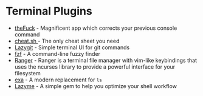 # Terminal Plugins

* [theFuck](https://github.com/nvbn/thefuck) - Magnificent app which corrects your previous console command 
* [cheat.sh ](https://github.com/chubin/cheat.sh)- The only cheat sheet you need
* [Lazygit](https://github.com/jesseduffield/lazygit) - Simple terminal UI for git commands
* [fzf](https://github.com/junegunn/fzf) - A command-line fuzzy finder
* [Ranger](https://www.digitalocean.com/community/tutorials/installing-and-using-ranger-a-terminal-file-manager-on-a-ubuntu-vps) - Ranger is a terminal file manager with vim-like keybindings that uses the ncurses library to provide a powerful interface for your filesystem
* [exa](https://github.com/ogham/exa) - A modern replacement for `ls`
* [Lazyme](https://github.com/pawurb/lazyme) - A simple gem to help you optimize your shell workflow




